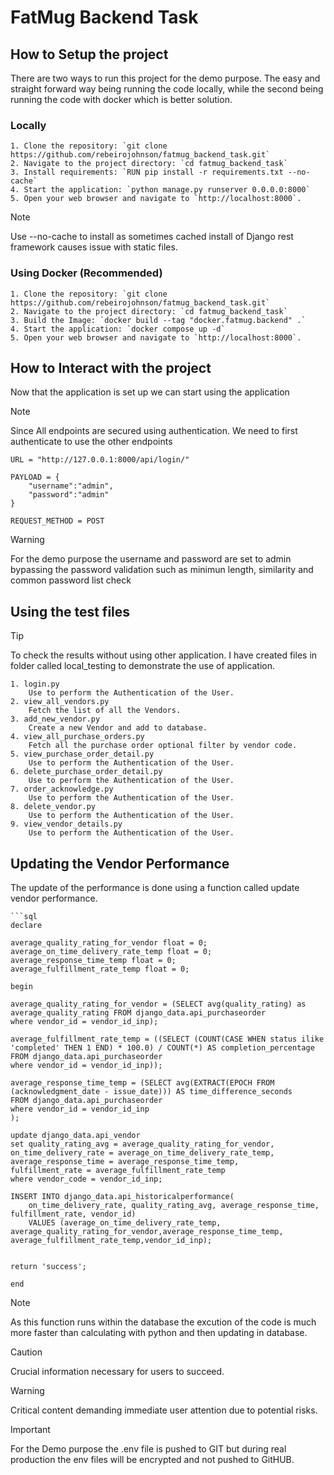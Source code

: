 # FatMug Backend Task

## How to Setup the project

There are two ways to run this project for the demo purpose. The easy and straight forward way being running the code locally, while the second being running the code with docker which is better solution.

### Locally

    1. Clone the repository: `git clone https://github.com/rebeirojohnson/fatmug_backend_task.git`
    2. Navigate to the project directory: `cd fatmug_backend_task`
    3. Install requirements: `RUN pip install -r requirements.txt --no-cache`
    4. Start the application: `python manage.py runserver 0.0.0.0:8000`
    5. Open your web browser and navigate to `http://localhost:8000`.

    
> [!NOTE]  
> Use --no-cache to install as sometimes cached install of Django rest framework causes issue with static files.

### Using Docker (Recommended)
    1. Clone the repository: `git clone https://github.com/rebeirojohnson/fatmug_backend_task.git`
    2. Navigate to the project directory: `cd fatmug_backend_task`
    3. Build the Image: `docker build --tag "docker.fatmug.backend" .`
    4. Start the application: `docker compose up -d`
    5. Open your web browser and navigate to `http://localhost:8000`.

## How to Interact with the project
Now that the application is set up we can start using the application 

> [!NOTE]  
> Since All endpoints are secured using authentication. We need to first authenticate to use the other endpoints 

    URL = "http://127.0.0.1:8000/api/login/"

    PAYLOAD = {
        "username":"admin",
        "password":"admin"
    }

    REQUEST_METHOD = POST
   
> [!WARNING] 
> For the demo purpose the username and password are set to admin bypassing the password validation such as minimun length, similarity and common password list check


## Using the test files
> [!TIP]
> To check the results without using other application. I have created files in folder called local_testing to demonstrate the use of application.

    1. login.py 
        Use to perform the Authentication of the User.
    2. view_all_vendors.py 
        Fetch the list of all the Vendors.
    3. add_new_vendor.py 
        Create a new Vendor and add to database.
    4. view_all_purchase_orders.py 
        Fetch all the purchase order optional filter by vendor code.
    5. view_purchase_order_detail.py 
        Use to perform the Authentication of the User.
    6. delete_purchase_order_detail.py 
        Use to perform the Authentication of the User.
    7. order_acknowledge.py 
        Use to perform the Authentication of the User.
    8. delete_vendor.py
        Use to perform the Authentication of the User.
    9. view_vendor_details.py 
        Use to perform the Authentication of the User.


## Updating the Vendor Performance
The update of the performance is done using a function called update vendor performance. 

    ```sql
    declare

    average_quality_rating_for_vendor float = 0;
    average_on_time_delivery_rate_temp float = 0;
    average_response_time_temp float = 0;
    average_fulfillment_rate_temp float = 0;

    begin

    average_quality_rating_for_vendor = (SELECT avg(quality_rating) as average_quality_rating FROM django_data.api_purchaseorder
    where vendor_id = vendor_id_inp);

    average_fulfillment_rate_temp = ((SELECT (COUNT(CASE WHEN status ilike 'completed' THEN 1 END) * 100.0) / COUNT(*) AS completion_percentage FROM django_data.api_purchaseorder
    where vendor_id = vendor_id_inp));

    average_response_time_temp = (SELECT avg(EXTRACT(EPOCH FROM (acknowledgment_date - issue_date))) AS time_difference_seconds
    FROM django_data.api_purchaseorder
    where vendor_id = vendor_id_inp
    );

    update django_data.api_vendor 
    set quality_rating_avg = average_quality_rating_for_vendor,
    on_time_delivery_rate = average_on_time_delivery_rate_temp,
    average_response_time = average_response_time_temp,
    fulfillment_rate = average_fulfillment_rate_temp
    where vendor_code = vendor_id_inp;

    INSERT INTO django_data.api_historicalperformance(
        on_time_delivery_rate, quality_rating_avg, average_response_time, fulfillment_rate, vendor_id)
        VALUES (average_on_time_delivery_rate_temp, average_quality_rating_for_vendor,average_response_time_temp, average_fulfillment_rate_temp,vendor_id_inp);


    return 'success';

    end

> [!NOTE]
> As this function runs within the database the excution of the code is much more faster than calculating with python and then updating in database.

> [!CAUTION]
> Crucial information necessary for users to succeed.

> [!WARNING]  
> Critical content demanding immediate user attention due to potential risks.

> [!IMPORTANT]  
> For the Demo purpose the .env file is pushed to GIT but during real production the env files will be encrypted and not pushed to GitHUB.